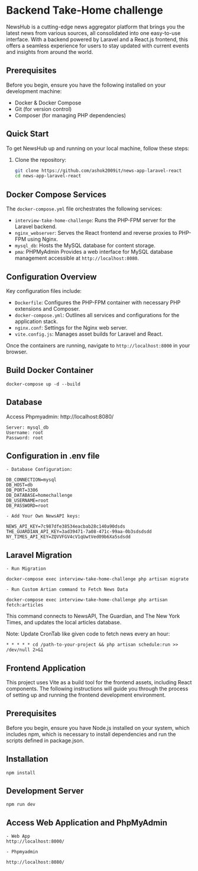 

# Backend Take-Home challenge

NewsHub is a cutting-edge news aggregator platform that brings you the latest news from various sources, all consolidated into one easy-to-use interface. With a backend powered by Laravel and a React.js frontend, this offers a seamless experience for users to stay updated with current events and insights from around the world.

## Prerequisites

Before you begin, ensure you have the following installed on your development machine:

- Docker & Docker Compose
- Git (for version control)
- Composer (for managing PHP dependencies)

## Quick Start

To get NewsHub up and running on your local machine, follow these steps:

1. Clone the repository:

   ```bash
   git clone https://github.com/ashok2009it/news-app-laravel-react
   cd news-app-laravel-react

## Docker Compose Services

The `docker-compose.yml` file orchestrates the following services:

- `interview-take-home-challenge`: Runs the PHP-FPM server for the Laravel backend.
- `nginx_webserver`: Serves the React frontend and reverse proxies to PHP-FPM using Nginx.
- `mysql_db`: Hosts the MySQL database for content storage.
- `pma`: PHPMyAdmin Provides a web interface for MySQL database management accessible at `http://localhost:8080`.

## Configuration Overview

Key configuration files include:

- `Dockerfile`: Configures the PHP-FPM container with necessary PHP extensions and Composer.
- `docker-compose.yml`: Outlines all services and configurations for the application stack.
- `nginx.conf`: Settings for the Nginx web server.
- `vite.config.js`: Manages asset builds for Laravel and React.

Once the containers are running, navigate to `http://localhost:8000` in your browser.

## Build Docker Container

```docker-compose up -d --build```

## Database

Access Phpmyadmin: http://localhost:8080/

```
Server: mysql_db
Username: root
Password: root

```

## Configuration in .env file

```
- Database Configuration:

DB_CONNECTION=mysql
DB_HOST=db
DB_PORT=3306
DB_DATABASE=homechallenge
DB_USERNAME=root
DB_PASSWORD=root

- Add Your Own NewsAPI keys:

NEWS_API_KEY=7c987dfe38534eacbab28c140a90dsds
THE_GUARDIAN_API_KEY=3ad39471-7a08-471c-99aa-0b3sdsdsdd
NY_TIMES_API_KEY=ZQVVFGV4cV1qUwtVed09b6Xa5sdsdd

```

## Laravel Migration 

```
- Run Migration

docker-compose exec interview-take-home-challenge php artisan migrate

- Run Custom Artian command to Fetch News Data

docker-compose exec interview-take-home-challenge php artisan fetch:articles

```

This command connects to NewsAPI, The Guardian, and The New York Times, and updates the local articles database.

Note: Update CronTab like given code to fetch news every an hour: 

```
* * * * * cd /path-to-your-project && php artisan schedule:run >> /dev/null 2>&1

```

## Frontend Application 

This project uses Vite as a build tool for the frontend assets, including React components. The following instructions will guide you through the process of setting up and running the frontend development environment.

## Prerequisites

Before you begin, ensure you have Node.js installed on your system, which includes npm, which is necessary to install dependencies and run the scripts defined in package.json.

## Installation

```
npm install
```

## Development Server

```
npm run dev

```

## Access Web Application and PhpMyAdmin 

```
- Web App
http://localhost:8000/ 

- Phpmyadmin

http://localhost:8080/

```




